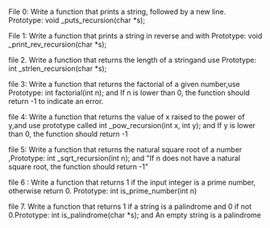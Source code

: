 File 0: Write a function that prints a string, followed by a new line.
Prototype: void _puts_recursion(char *s);

File 1: Write a function that prints a string in reverse and with Prototype: void _print_rev_recursion(char *s);

file 2. Write a function that returns the length of a stringand use Prototype: int _strlen_recursion(char *s);

file 3: Write a function that returns the factorial of a given number,use Prototype: int factorial(int n); and If n is lower than 0, the function should return -1 to indicate an error.

file 4: Write a function that returns the value of x raised to the power of y,and use prototype called int _pow_recursion(int x, int y); and If y is lower than 0, the function should return -1

file 5: Write a function that returns the natural square root of a number ,Prototype: int _sqrt_recursion(int n); and "If n does not have a natural square root, the function should return -1"

file 6 : Write a function that returns 1 if the input integer is a prime number, otherwise return 0.
Prototype: int is_prime_number(int n)

file 7. Write a function that returns 1 if a string is a palindrome and 0 if not 0.Prototype: int is_palindrome(char *s); and An empty string is a palindrome
 
